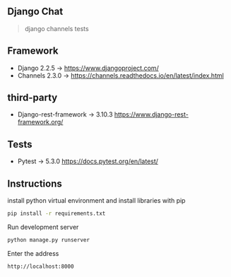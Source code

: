 ## Django Chat

> django channels tests

## Framework

* Django 2.2.5 -> https://www.djangoproject.com/
* Channels 2.3.0 -> https://channels.readthedocs.io/en/latest/index.html

## third-party

* Django-rest-framework -> 3.10.3 https://www.django-rest-framework.org/

## Tests

* Pytest -> 5.3.0 https://docs.pytest.org/en/latest/

## Instructions

install python virtual environment and install libraries with pip

```bash
pip install -r requirements.txt
```

Run development server

```bash
python manage.py runserver
```

Enter the address

```bash
http://localhost:8000
```
